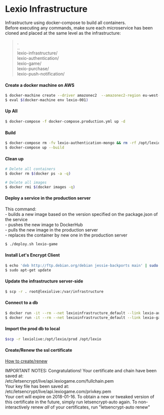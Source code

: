 # Lexio Infrastructure

Infrastructure using docker-compose to build all containers.  
Before executing any commands, make sure each microservice has been cloned and placed at the same level as the infrastructure:  
>.  
..  
lexio-infrastructure/    
lexio-authentication/  
lexio-game/  
lexio-purchase/  
lexio-push-notification/  


#### Create a docker machine on AWS
```sh
$ docker-machine create --driver amazonec2  --amazonec2-region eu-west-2 --amazonec2-instance-type "t2.medium" lexio-001
$ eval $(docker-machine env lexio-001)
```

#### Up All
```sh
$ docker-compose -f docker-compose.production.yml up -d
```

#### Build
```sh
$ docker-compose rm -fv lexio-authentication-mongo && rm -rf /opt/lexio*
$ docker-compose up --build
```

#### Clean up

```sh
# Delete all containers
$ docker rm $(docker ps -a -q)  

# Delete all images
$ docker rmi $(docker images -q)
```

#### Deploy a service in the production server
This command:  
    - builds a new image based on the version specified on the package.json of the service  
    - pushes the new image to DockerHub  
    - pulls the new image in the production server  
    - replaces the container by new one in the production server  
```sh
$ ./deploy.sh lexio-game
```

#### Install Let's Encrypt Client
```bash
$ echo 'deb http://ftp.debian.org/debian jessie-backports main' | sudo tee /etc/apt/sources.list.d/backports.list
$ sudo apt-get update
```

#### Update the infrastructure server-side
```sh
$ scp -r . root@lexiolive:/var/infrastructure
```

#### Connect to a db
```sh
$ docker run -it --rm --net lexioinfrastructure_default --link lexio-authentication-mongo:mongo mongo mongo -u admin -p password --authenticationDatabase admin lexio-authentication-mongo/authentication
$ docker run -it --rm --net lexioinfrastructure_default --link lexio-game-mongo:mongo mongo mongo -u admin -p password --authenticationDatabase admin lexio-game-mongo/game
```

#### Import the prod db to local
```sh
$scp -r lexiolive:/opt/lexio/prod /opt/lexio
```


#### Create/Renew the ssl certificate
[How to create/renew](https://medium.com/@yash.kulshrestha/using-lets-encrypt-with-express-e069c7abe625)

IMPORTANT NOTES:
 Congratulations! Your certificate and chain have been saved at:  
   /etc/letsencrypt/live/api.lexiogame.com/fullchain.pem  
   Your key file has been saved at:  
   /etc/letsencrypt/live/api.lexiogame.com/privkey.pem  
   Your cert will expire on 2018-01-16. To obtain a new or tweaked
   version of this certificate in the future, simply run
   letsencrypt-auto again. To non-interactively renew *all* of your
   certificates, run "letsencrypt-auto renew"  